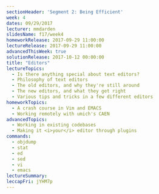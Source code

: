```yaml
---
sectionHeader: 'Segment 2: Being Efficient'
week: 4
dates: 09/29/2017
lecturer: mmdarden
slidesName: f17/week4
homeworkRelease: 2017-09-29 11:00:00
lectureRelease: 2017-09-29 11:00:00
advancedThisWeek: true
solutionRelease: 2017-10-12 00:00:00
title: "Editors"
lectureTopics:
  - Is there anything special about text editors?
  - Philosophy of text editors
  - The old editors, and why they're still around
  - The new editors, and what they get right
  - Various tips and tricks in a few different editors
homeworkTopics:
  - A crash course in Vim and EMACS
  - Working remotely with umich's CAEN
advancedTopics:
  - Working in existing codebases
  - Making it <i>your</i> editor through plugins
commands:
  - objdump
  - stat
  - ed
  - sed
  - vi
  - emacs
lectureSummary:
leccapFri: jYHM7p
---
```

